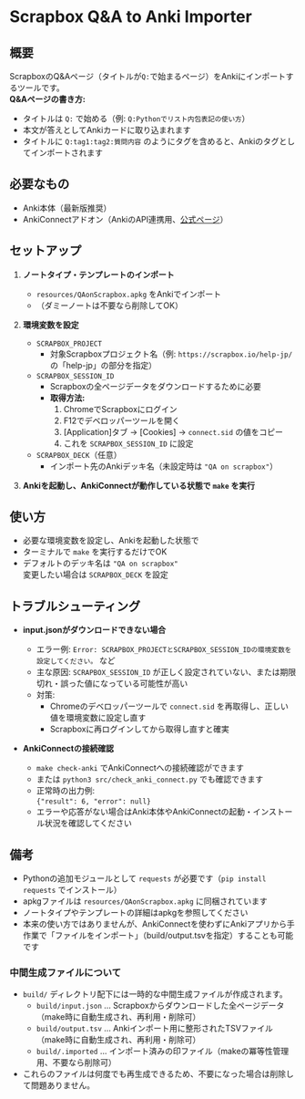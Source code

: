# Scrapbox Q&A to Anki Importer

## 概要

ScrapboxのQ&Aページ（タイトルが`Q:`で始まるページ）をAnkiにインポートするツールです。  
**Q&Aページの書き方:**
- タイトルは `Q:` で始める（例: `Q:Pythonでリスト内包表記の使い方`）
- 本文が答えとしてAnkiカードに取り込まれます
- タイトルに `Q:tag1:tag2:質問内容` のようにタグを含めると、Ankiのタグとしてインポートされます

## 必要なもの

- Anki本体（最新版推奨）
- AnkiConnectアドオン（AnkiのAPI連携用、[公式ページ](https://ankiweb.net/shared/info/2055492159)）

## セットアップ

1. **ノートタイプ・テンプレートのインポート**
   - `resources/QAonScrapbox.apkg` をAnkiでインポート
   - （ダミーノートは不要なら削除してOK）

2. **環境変数を設定**
   - `SCRAPBOX_PROJECT`  
     - 対象Scrapboxプロジェクト名（例: `https://scrapbox.io/help-jp/` の「help-jp」の部分を指定）
   - `SCRAPBOX_SESSION_ID`  
     - Scrapboxの全ページデータをダウンロードするために必要
     - **取得方法:**
       1. ChromeでScrapboxにログイン
       2. F12でデベロッパーツールを開く
       3. [Application]タブ → [Cookies] → `connect.sid` の値をコピー
       4. これを `SCRAPBOX_SESSION_ID` に設定
   - `SCRAPBOX_DECK`（任意）  
     - インポート先のAnkiデッキ名（未設定時は `"QA on scrapbox"`）

3. **Ankiを起動し、AnkiConnectが動作している状態で `make` を実行**

## 使い方

- 必要な環境変数を設定し、Ankiを起動した状態で
- ターミナルで `make` を実行するだけでOK
- デフォルトのデッキ名は `"QA on scrapbox"`  
  変更したい場合は `SCRAPBOX_DECK` を設定


## トラブルシューティング

- **input.jsonがダウンロードできない場合**
  - エラー例: `Error: SCRAPBOX_PROJECTとSCRAPBOX_SESSION_IDの環境変数を設定してください。` など
  - 主な原因: `SCRAPBOX_SESSION_ID` が正しく設定されていない、または期限切れ・誤った値になっている可能性が高い
  - 対策:
    - Chromeのデベロッパーツールで `connect.sid` を再取得し、正しい値を環境変数に設定し直す
    - Scrapboxに再ログインしてから取得し直すと確実

- **AnkiConnectの接続確認**
  - `make check-anki` でAnkiConnectへの接続確認ができます
  - または `python3 src/check_anki_connect.py` でも確認できます
  - 正常時の出力例:  
    `{"result": 6, "error": null}`
  - エラーや応答がない場合はAnki本体やAnkiConnectの起動・インストール状況を確認してください

## 備考

- Pythonの追加モジュールとして `requests` が必要です（`pip install requests` でインストール）
- apkgファイルは `resources/QAonScrapbox.apkg` に同梱されています
- ノートタイプやテンプレートの詳細はapkgを参照してください
- 本来の使い方ではありませんが、AnkiConnectを使わずにAnkiアプリから手作業で「ファイルをインポート」（build/output.tsvを指定）することも可能です

### 中間生成ファイルについて

- `build/` ディレクトリ配下には一時的な中間生成ファイルが作成されます。
    - `build/input.json` … Scrapboxからダウンロードした全ページデータ（make時に自動生成され、再利用・削除可）
    - `build/output.tsv` … Ankiインポート用に整形されたTSVファイル（make時に自動生成され、再利用・削除可）
    - `build/.imported` … インポート済みの印ファイル（makeの冪等性管理用、不要なら削除可）
- これらのファイルは何度でも再生成できるため、不要になった場合は削除して問題ありません。
